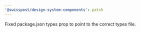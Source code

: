 ```yaml
---
'@swisspost/design-system-components': patch
---
```


Fixed package.json types prop to point to the correct types file.
